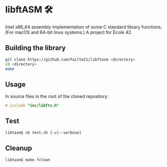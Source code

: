 # libftASM 🛠

Intel x86_64 assembly implementation of some C standard library functions. (For macOS and 64-bit linux systems.) A project for École 42.

## Building the library

```bash
git clone https://github.com/Failte21/libftasm <directory>
cd <directory>
make
```

## Usage

In source files in the root of the cloned repository:
```C
# include "inc/libfts.h"
```

## Test

```bash
libtasm$ sh test.sh [-v|--verbose]
```

## Cleanup

```bash
libtasm$ make fclean
```
